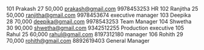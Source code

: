 <?xml version="1.0" encoding="UTF-8"?>
<?xml-stylesheet type="text/xsl" href="employee.xsl"?>
<Employee xmlns:xsi="http://www.w3.org/2001/XMLSchema-instance"
xsi:noNamespaceSchemaLocation="employee.xsd">
  <employee>
  <Id>101</Id>
  <Name>Prakash</Name>
  <Age>27</Age>
  <Salary>50,000</Salary>
  <Email>prakash@gmail.com</Email>
  <Mobnum>9978453253</Mobnum>
  <Designation>HR</Designation>
</employee>
<employee>
  <Id>102</Id>
  <Name>Ranjitha</Name>
  <Age>25</Age>
  <Salary>50,000</Salary>
  <Email>ranjitha@gmail.com</Email>
  <Mobnum>9978453674</Mobnum>
  <Designation>executive manager</Designation>
  </employee>
<employee>
 <Id>103</Id>
  <Name>Deepika</Name>
  <Age>28</Age>
  <Salary>70,000</Salary>
  <Email>deepika@gmail.com</Email>
  <Mobnum>9978543253</Mobnum>
  <Designation>Team Manager</Designation>
</employee>
<employee>
  <Id>104</Id>
  <Name>Shwetha</Name>
  <Age>30</Age>
  <Salary>90,000</Salary>
  <Email>shwetha@gmail.com</Email>
  <Mobnum>9342512255</Mobnum>
  <Designation>Production executive</Designation>
</employee>
<employee>
  <Id>105</Id>
  <Name>Rahul</Name>
  <Age>25</Age>
  <Salary>60,000</Salary>
  <Email>rahul@gmail.com</Email>
  <Mobnum>8197312180</Mobnum>
  <Designation>manager</Designation>
</employee>
<employee>
  <Id>106</Id>
  <Name>Rohith</Name>
  <Age>29</Age>
  <Salary>70,000</Salary>
  <Email>rohith@gmail.com</Email>
  <Mobnum>8892619403</Mobnum>
  <Designation>General Manager</Designation>
</employee>
</Employee>
